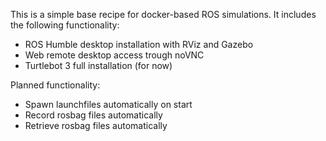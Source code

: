 This is a simple base recipe for docker-based ROS simulations. It includes the following functionality:
* ROS Humble desktop installation with RViz and Gazebo
* Web remote desktop access trough noVNC
* Turtlebot 3 full installation (for now)

Planned functionality: 
- Spawn launchfiles automatically on start
- Record rosbag files automatically
- Retrieve rosbag files automatically